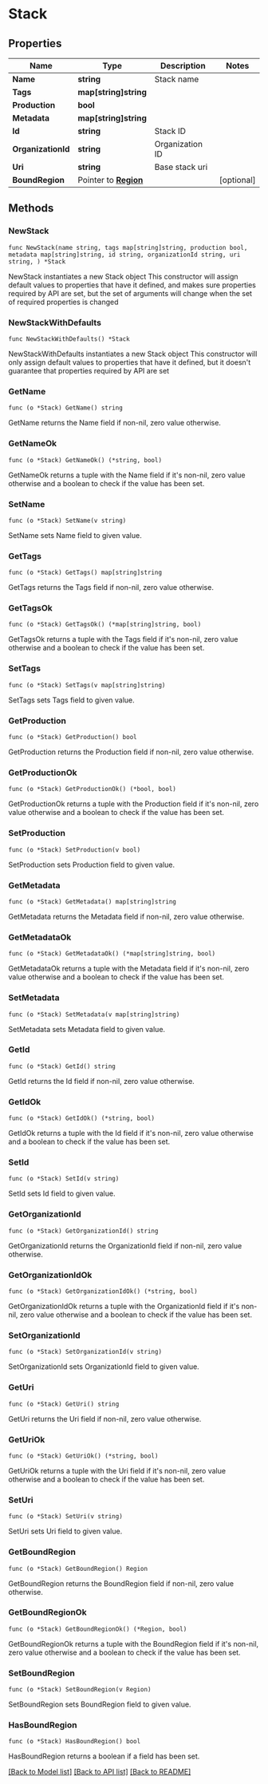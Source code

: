 # Stack

## Properties

Name | Type | Description | Notes
------------ | ------------- | ------------- | -------------
**Name** | **string** | Stack name | 
**Tags** | **map[string]string** |  | 
**Production** | **bool** |  | 
**Metadata** | **map[string]string** |  | 
**Id** | **string** | Stack ID | 
**OrganizationId** | **string** | Organization ID | 
**Uri** | **string** | Base stack uri | 
**BoundRegion** | Pointer to [**Region**](Region.md) |  | [optional] 

## Methods

### NewStack

`func NewStack(name string, tags map[string]string, production bool, metadata map[string]string, id string, organizationId string, uri string, ) *Stack`

NewStack instantiates a new Stack object
This constructor will assign default values to properties that have it defined,
and makes sure properties required by API are set, but the set of arguments
will change when the set of required properties is changed

### NewStackWithDefaults

`func NewStackWithDefaults() *Stack`

NewStackWithDefaults instantiates a new Stack object
This constructor will only assign default values to properties that have it defined,
but it doesn't guarantee that properties required by API are set

### GetName

`func (o *Stack) GetName() string`

GetName returns the Name field if non-nil, zero value otherwise.

### GetNameOk

`func (o *Stack) GetNameOk() (*string, bool)`

GetNameOk returns a tuple with the Name field if it's non-nil, zero value otherwise
and a boolean to check if the value has been set.

### SetName

`func (o *Stack) SetName(v string)`

SetName sets Name field to given value.


### GetTags

`func (o *Stack) GetTags() map[string]string`

GetTags returns the Tags field if non-nil, zero value otherwise.

### GetTagsOk

`func (o *Stack) GetTagsOk() (*map[string]string, bool)`

GetTagsOk returns a tuple with the Tags field if it's non-nil, zero value otherwise
and a boolean to check if the value has been set.

### SetTags

`func (o *Stack) SetTags(v map[string]string)`

SetTags sets Tags field to given value.


### GetProduction

`func (o *Stack) GetProduction() bool`

GetProduction returns the Production field if non-nil, zero value otherwise.

### GetProductionOk

`func (o *Stack) GetProductionOk() (*bool, bool)`

GetProductionOk returns a tuple with the Production field if it's non-nil, zero value otherwise
and a boolean to check if the value has been set.

### SetProduction

`func (o *Stack) SetProduction(v bool)`

SetProduction sets Production field to given value.


### GetMetadata

`func (o *Stack) GetMetadata() map[string]string`

GetMetadata returns the Metadata field if non-nil, zero value otherwise.

### GetMetadataOk

`func (o *Stack) GetMetadataOk() (*map[string]string, bool)`

GetMetadataOk returns a tuple with the Metadata field if it's non-nil, zero value otherwise
and a boolean to check if the value has been set.

### SetMetadata

`func (o *Stack) SetMetadata(v map[string]string)`

SetMetadata sets Metadata field to given value.


### GetId

`func (o *Stack) GetId() string`

GetId returns the Id field if non-nil, zero value otherwise.

### GetIdOk

`func (o *Stack) GetIdOk() (*string, bool)`

GetIdOk returns a tuple with the Id field if it's non-nil, zero value otherwise
and a boolean to check if the value has been set.

### SetId

`func (o *Stack) SetId(v string)`

SetId sets Id field to given value.


### GetOrganizationId

`func (o *Stack) GetOrganizationId() string`

GetOrganizationId returns the OrganizationId field if non-nil, zero value otherwise.

### GetOrganizationIdOk

`func (o *Stack) GetOrganizationIdOk() (*string, bool)`

GetOrganizationIdOk returns a tuple with the OrganizationId field if it's non-nil, zero value otherwise
and a boolean to check if the value has been set.

### SetOrganizationId

`func (o *Stack) SetOrganizationId(v string)`

SetOrganizationId sets OrganizationId field to given value.


### GetUri

`func (o *Stack) GetUri() string`

GetUri returns the Uri field if non-nil, zero value otherwise.

### GetUriOk

`func (o *Stack) GetUriOk() (*string, bool)`

GetUriOk returns a tuple with the Uri field if it's non-nil, zero value otherwise
and a boolean to check if the value has been set.

### SetUri

`func (o *Stack) SetUri(v string)`

SetUri sets Uri field to given value.


### GetBoundRegion

`func (o *Stack) GetBoundRegion() Region`

GetBoundRegion returns the BoundRegion field if non-nil, zero value otherwise.

### GetBoundRegionOk

`func (o *Stack) GetBoundRegionOk() (*Region, bool)`

GetBoundRegionOk returns a tuple with the BoundRegion field if it's non-nil, zero value otherwise
and a boolean to check if the value has been set.

### SetBoundRegion

`func (o *Stack) SetBoundRegion(v Region)`

SetBoundRegion sets BoundRegion field to given value.

### HasBoundRegion

`func (o *Stack) HasBoundRegion() bool`

HasBoundRegion returns a boolean if a field has been set.


[[Back to Model list]](../README.md#documentation-for-models) [[Back to API list]](../README.md#documentation-for-api-endpoints) [[Back to README]](../README.md)


